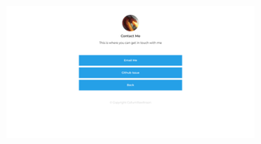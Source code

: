 [![Foo](https://github.com/callumrawlinson/ContactMe/blob/main/callumrawlinson.github.io.png)](https://callumrawlinson.github.io/contact)
